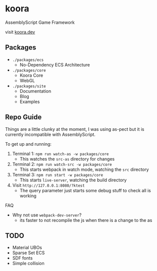 # koora
AssemblyScript Game Framework

visit [koora.dev](https://koora.dev)

## Packages

- `./packages/ecs`
  - No-Dependency ECS Architecture
- `./packages/core`
  - Koora Core
  - WebGL
- `./packages/site`
  - Documentation
  - Blog
  - Examples

## Repo Guide

Things are a little clunky at the moment, I was using as-pect but it is currently incompatible with AssemblyScript. 

To get up and running:
1. Terminal 1: `npm run watch-as -w packages/core`
   - This watches the `src-as` directory for changes
2. Terminal 2: `npm run watch-src -w packages/core`
   - This starts webpack in watch mode, watching the `src` directory
3. Terminal 3: `npm run start -w packages/core`
   - This starts `live-server`, watching the build directory
4. Visit `http://127.0.0.1:8080/?ktest`
	- The query parameter just starts some debug stuff to check all is working

FAQ
- Why not use `webpack-dev-server`?
  - its faster to not recompile the js when there is a change to the as

## TODO
- Material UBOs
- Sparse Set ECS
- SDF fonts
- Simple collision
